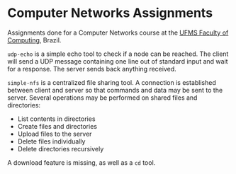 # Computer Networks Assignments

Assignments done for a Computer Networks course at the [UFMS Faculty of Computing](https://facom.ufms.br), Brazil.

`udp-echo` is a simple echo tool to check if a node can be reached. The client will send a UDP message containing one line out of standard input and wait for a response. The server sends back anything received.

`simple-nfs` is a centralized file sharing tool. A connection is established between client and server so that commands and data may be sent to the server. Several operations may be performed on shared files and directories:

- List contents in directories
- Create files and directories
- Upload files to the server
- Delete files individually
- Delete directories recursively

A download feature is missing, as well as a `cd` tool.
